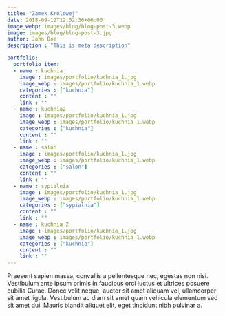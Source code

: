 ```yaml
---
title: "Zamek Królowej"
date: 2018-09-12T12:52:36+06:00
image_webp: images/blog/blog-post-3.webp
image: images/blog/blog-post-3.jpg
author: John Doe
description : "This is meta description"

portfolio:
  portfolio_item:
  - name : kuchnia
    image : images/portfolio/kuchnia_1.jpg
    image_webp : images/portfolio/kuchnia_1.webp
    categories : ["kuchnia"]
    content : ""
    link : ""
  - name : kuchnia2
    image : images/portfolio/kuchnia_1.jpg
    image_webp : images/portfolio/kuchnia_1.webp
    categories : ["kuchnia"]
    content : ""
    link : ""
  - name : salon
    image : images/portfolio/kuchnia_1.jpg
    image_webp : images/portfolio/kuchnia_1.webp
    categories : ["salon"]
    content : ""
    link : ""
  - name : sypialnia
    image : images/portfolio/kuchnia_1.jpg
    image_webp : images/portfolio/kuchnia_1.webp
    categories : ["sypialnia"]
    content : ""
    link : ""
  - name : kuchnia 2
    image : images/portfolio/kuchnia_1.jpg
    image_webp : images/portfolio/kuchnia_1.webp
    categories : ["kuchnia"]
    content : ""
    link : ""
---
```


Praesent sapien massa, convallis a pellentesque nec, egestas non nisi. Vestibulum ante ipsum primis in faucibus orci luctus et ultrices posuere cubilia Curae. Donec velit neque, auctor sit amet aliquam vel, ullamcorper sit amet ligula. Vestibulum ac diam sit amet quam vehicula elementum sed sit amet dui. Mauris blandit aliquet elit, eget tincidunt nibh pulvinar a.

